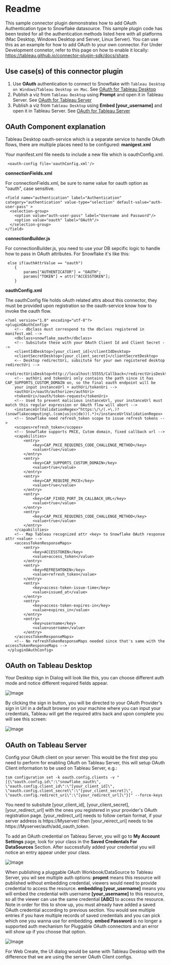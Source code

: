 
# Readme

This sample connector plugin demonstrates how to add OAuth Authentication type to Snowflake datasource.  This sample plugin code has been tested for all the authentication methods listed here with all platforms (Mac Desktop, Windows Desktop and Server, Linux Server). You can use this as an example for how to add OAuth to your own connector. 
For Under Development connetor, refer to this page on how to enable it locally: https://tableau.github.io/connector-plugin-sdk/docs/share.

## <a id="purpose"/> Use case(s) of this connector plugin
1. Use **OAuth** authentication to connect to Snowflake with `Tableau Desktop on Windows`/`Tableau Desktop on Mac`. See [OAuth for Tableau Desktop](#desktop)    
1. Publish a viz from `Tableau Desktop` using **Prompt** and open it in Tableau Server. See [OAuth for Tableau Server](#server)
1. Publish a viz from `Tableau Desktop` using **Embed [your_username]** and open it in Tableau Server. See [OAuth for Tableau Server](#server)


## <a id="component"></a>OAuth Component explanation

Tableau Desktop oauth-service which is a separate service to handle OAuth flows, there are multiple places need to be configured:
**manigest.xml**

Your manifest.xml file needs to include a new file which is oauthConfig.xml.
```
 <oauth-config file='oauthConfig.xml'/>
```
**connectionFields.xml**

For connectionFields.xml, be sure to name value for oauth option as "oauth", case sensitive.  

```
<field name="authentication" label="Authentication" category="authentication" value-type="selection" default-value="auth-user-pass" >
  <selection-group>
    <option value="auth-user-pass" label="Username and Password"/>
    <option value="oauth" label="OAuth"/>
  </selection-group>
</field>
```
**connectionBuilder.js**

For connectionBuilder.js, you need to use your DB sepcific logic to handle how to pass in OAuth attributes. For Snowflake it's like this:
```
 else if(authAttrValue == "oauth")
    {
        params["AUTHENTICATOR"] = "OAUTH";
        params["TOKEN"] = attr["ACCESSTOKEN"];
    }

```
**oauthConfig.xml**

The oauthConfig file holds oAuth related attrs about this connector, they must be provided upon registration so the oauth-service know how to invoke the oauth flow.
```
<?xml version="1.0" encoding="utf-8"?>
<pluginOAuthConfig>
    <!-- dbclass must correspond to the dbclass registered in manifest.xml --> 
    <dbclass>snowflake_oauth</dbclass>
    <!-- Subsitute these with your OAuth Client Id and Client Secret -->
    <clientIdDesktop>[your_client_id]</clientIdDesktop>
    <clientSecretDesktop>[your_client_secret]</clientSecretDesktop>
    <-- Desktop redirectUri, subsitute for your own registered desktop redirectUri --> 
    <redirectUrisDesktop>http://localhost:55555/Callback</redirectUrisDesktop>
    <!-- authUri and tokenUri only contains the path since it has CAP_SUPPORTS_CUSTOM_DOMAIN on, so the final oauth endpoint will be 
    your input instanceUrl + authUri/tokenUri -->
    <authUri>/oauth/authorize</authUri>
    <tokenUri>/oauth/token-request</tokenUri>
    <!-- Used to prevent malicious instanceUrl, your instanceUrl must match this regular expression or OAuth flow will abort -->
    <instanceUrlValidationRegex>^https:\/\/(.+\.)?(snowflakecomputing\.(com|us|cn|de))(.*)</instanceUrlValidationRegex>
    <!-- Snowflake need refresh_token scope to issue refresh tokens -->
    <scopes>refresh_token</scopes>
    <!-- Snowflake supports PKCE, Cutom domain, fixed callback url -->
    <capabilities>
        <entry>
            <key>CAP_PKCE_REQUIRES_CODE_CHALLENGE_METHOD</key>
            <value>true</value>
        </entry>
        <entry>
            <key>CAP_SUPPORTS_CUSTOM_DOMAIN</key>
            <value>true</value>
        </entry>
        <entry>
            <key>CAP_REQUIRE_PKCE</key>
            <value>true</value>
        </entry>
        <entry>
            <key>CAP_FIXED_PORT_IN_CALLBACK_URL</key>
            <value>true</value>
        </entry>
        <entry>
            <key>CAP_PKCE_REQUIRES_CODE_CHALLENGE_METHOD</key>
            <value>true</value>
        </entry>
    </capabilities>
    <!-- Map Tableau recognized attr <key> to Snowflake OAuth response attr <value> -->
    <accessTokenResponseMaps>
        <entry>
            <key>ACCESSTOKEN</key>
            <value>access_token</value>
        </entry>
        <entry>
            <key>REFRESHTOKEN</key>
            <value>refresh_token</value>
        </entry>
        <entry>
            <key>access-token-issue-time</key>
            <value>issued_at</value>
        </entry>
        <entry>
            <key>access-token-expires-in</key>
            <value>expires_in</value>
        </entry>
        <entry>
            <key>username</key>
            <value>username</value>
        </entry>
    </accessTokenResponseMaps>
    <!-- No refreshTokenResponseMaps needed since that's same with the accessTokenResponseMaps -->
 </pluginOAuthConfig>

```

## <a id="desktop"></a>OAuth on Tableau Desktop

Your Desktop sign in Dialog will look like this, you can choose different auth mode and notice different required fields appear.

![Image](images/DesktopConnectionDialog.png)

By clicking the sign in button, you will be directed to your OAuth Provider's sign in Url in a default browser on your machine where you can input your credentials, Tableau will get the required attrs back and upon complete you will see this screen:

![Image](images/DesktopComplete.png)


## <a id="server"/> OAuth on Tableau Server

Config your OAuth client on your server: This would be the first step you need to perform for enabling OAuth on Tableau Server, this will setup OAuth Client information to be used on Tableau Server, e.g.:
```
tsm configuration set -k oauth.config.clients -v "[{\"oauth.config.id\":\"snowflake_oauth\", \"oauth.config.client_id\":\"[your_client_id]\", \"oauth.config.client_secret\":\"[your_client_secret]\", \"oauth.config.redirect_uri\":\"[your_redirect_url]\"}]" --force-keys
```
You need to subsitute [your_client_id], [your_client_secret], [your_redirect_url] with the ones you registered in your provider's OAuth registration page.
[your_redirect_url] needs to follow certain format, if your server address is https://Myserver/ then [your_reirect_uri] needs to be https://Myserver/auth/add_oauth_token.

To add an OAuth credential on Tableau Server, you will go to **My Account Settings** page, look for your class in the **Saved Credentals For DataSources** Section.
After successfully added your credential you will notice an entry appear under your class.

![Image](images/ServerAddToken.png)

When publishing a pluggable OAuth Workbook/DataSource to Tableau Server, you wil see multiple auth options:
**propmt** means this resource will published without embedding credential, viewers would need to provide credential to access the resource.
**embedding [your_username]** means you will embed the credential with username **[your_username]** to this resource, so all the viewer can use the same credential **[ABC]** to access the resource. Note in order for this to show up, you must already have added a saved OAuth credential according to previous section. You would see multiple entries if you have multiple records of saved credentials and you can pick which one you wanna use for embedding. 
**embed Password** is no longer a supported auth mechanism for Pluggable OAuth connectors and an error will show up if you choose that option.

![Image](images/DesktopPublish.png)

For Web Create, the UI dialog would be same with Tableau Desktop with the difference that we are using the server OAuth Client configs.
